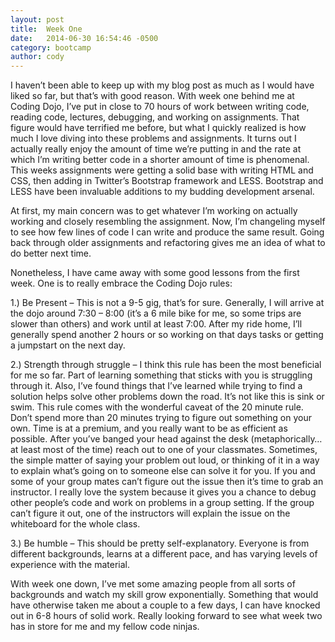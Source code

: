 ```yaml
---
layout: post
title:  Week One
date:   2014-06-30 16:54:46 -0500
category: bootcamp
author: cody
---
```

I haven’t been able to keep up with my blog post as much as I would have liked so far, but that’s with good reason.  With week one behind me at Coding Dojo, I’ve put in close to 70 hours of work between writing code, reading code, lectures, debugging, and working on assignments.  That figure would have terrified me before, but what I quickly realized is how much I love diving into these problems and assignments. <!--more--> It turns out I actually really enjoy the amount of time we’re putting in and the rate at which I’m writing better code in a shorter amount of time is phenomenal.  This weeks assignments were getting a solid base with writing HTML and CSS, then adding in Twitter’s Bootstrap framework and LESS.  Bootstrap and LESS have been invaluable additions to my budding development arsenal.

At first, my main concern was to get whatever I’m working on actually working and closely resembling the assignment.  Now, I’m changeling myself to see how few lines of code I can write and produce the same result.  Going back through older assignments and refactoring   gives me an idea of what to do better next time.

Nonetheless, I have came away with some good lessons from the first week.  One is to really embrace the Coding Dojo rules:

1.) Be Present  – This is not a 9-5 gig, that’s for sure.  Generally, I will arrive at the dojo around 7:30 – 8:00 (it’s a 6 mile bike for me, so some trips are slower than others) and work until at least 7:00.  After my ride home, I’ll generally spend another 2 hours or so working on that days tasks or getting a jumpstart on the next day.

2.) Strength through struggle – I think this rule has been the most beneficial for me so far.  Part of learning something that sticks with you is struggling through it.  Also, I’ve found things that I’ve learned while trying to find a solution helps solve other problems down the road.  It’s not like this is sink or swim.  This rule comes with the wonderful caveat of the 20 minute rule.  Don’t spend more than 20 minutes trying to figure out something on your own.  Time is at a premium, and you really want to be as efficient as possible.  After you’ve banged your head against the desk (metaphorically…at least most of the time) reach out to one of your classmates.  Sometimes, the simple matter of saying your problem out loud,   or thinking of it in a way to explain what’s going on to someone else can solve it for you.  If you and some of your group mates can’t figure out the issue then it’s time to grab an instructor.  I really love the system because it gives you a chance to debug other people’s code and work on problems in a group setting.  If the group can’t figure it out, one of the instructors will explain the issue on the whiteboard for the whole class.

3.) Be humble – This should be pretty self-explanatory.  Everyone is from different backgrounds, learns at a different pace, and has varying levels of experience with the material.

With week one down, I’ve met some amazing people from all sorts of backgrounds and watch my skill grow exponentially.  Something that would have otherwise taken me about a couple to a few days, I can have knocked out in 6-8 hours of solid work.  Really looking forward to see what week two has in store for me and my fellow code ninjas.
